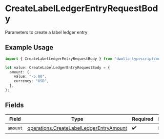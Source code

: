 # CreateLabelLedgerEntryRequestBody

Parameters to create a label ledger entry

## Example Usage

```typescript
import { CreateLabelLedgerEntryRequestBody } from "dwolla-typescript/models/operations";

let value: CreateLabelLedgerEntryRequestBody = {
  amount: {
    value: "-5.00",
    currency: "USD",
  },
};
```

## Fields

| Field                                                                                              | Type                                                                                               | Required                                                                                           | Description                                                                                        |
| -------------------------------------------------------------------------------------------------- | -------------------------------------------------------------------------------------------------- | -------------------------------------------------------------------------------------------------- | -------------------------------------------------------------------------------------------------- |
| `amount`                                                                                           | [operations.CreateLabelLedgerEntryAmount](../../models/operations/createlabelledgerentryamount.md) | :heavy_check_mark:                                                                                 | N/A                                                                                                |